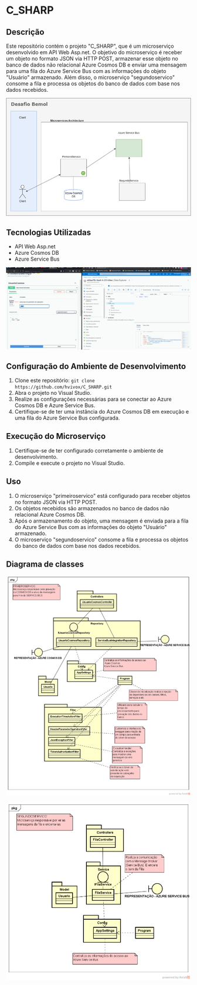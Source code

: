 # C_SHARP

## Descrição

Este repositório contém o projeto "C_SHARP", que é um microserviço desenvolvido em API Web Asp.net. O objetivo do microserviço é receber um objeto no formato JSON via HTTP POST, armazenar esse objeto no banco de dados não relacional Azure Cosmos DB e enviar uma mensagem para uma fila do Azure Service Bus com as informações do objeto "Usuário" armazenado. Além disso, o microserviço "segundoservico" consome a fila e processa os objetos do banco de dados com base nos dados recebidos.

![APRESENTACAO](https://github.com/hvivox/C_SHARP/blob/main/bemol-Microservices.png)


## Tecnologias Utilizadas

- API Web Asp.net
- Azure Cosmos DB
- Azure Service Bus

![funcionamento](https://github.com/hvivox/C_SHARP/blob/main/Funcionamento_primeiro_servico.gif)




## Configuração do Ambiente de Desenvolvimento

1. Clone este repositório: `git clone https://github.com/hvivox/C_SHARP.git`
2. Abra o projeto no Visual Studio.
3. Realize as configurações necessárias para se conectar ao Azure Cosmos DB e Azure Service Bus.
4. Certifique-se de ter uma instância do Azure Cosmos DB em execução e uma fila do Azure Service Bus configurada.

## Execução do Microserviço

1. Certifique-se de ter configurado corretamente o ambiente de desenvolvimento.
2. Compile e execute o projeto no Visual Studio.

## Uso

1. O microserviço "primeiroservico" está configurado para receber objetos no formato JSON via HTTP POST.
2. Os objetos recebidos são armazenados no banco de dados não relacional Azure Cosmos DB.
3. Após o armazenamento do objeto, uma mensagem é enviada para a fila do Azure Service Bus com as informações do objeto "Usuário" armazenado.
4. O microserviço "segundoservico" consome a fila e processa os objetos do banco de dados com base nos dados recebidos.


## Diagrama de classes 

![primeiroservico](https://github.com/hvivox/C_SHARP/blob/main/PRIMEIRO%20SERVICO_CLASS.png)

![segundoservico](https://github.com/hvivox/C_SHARP/blob/main/SEGUNDO%20SERVICO.png)


